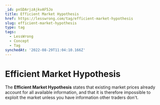 ```yaml
---
_id: pnSDArjzAjkvAF5Jo
title: Efficient Market Hypothesis
href: https://lesswrong.com/tag/efficient-market-hypothesis
slug: efficient-market-hypothesis
type: tag
tags:
  - LessWrong
  - Concept
  - Tag
synchedAt: '2022-08-29T11:04:10.166Z'
---
```

# Efficient Market Hypothesis

The **Efficient Market Hypothesis** states that existing market prices already account for all available information, and that it is therefore impossible to exploit the market unless you have information other traders don't.